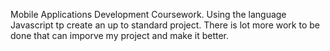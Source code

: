 Mobile Applications Development Coursework. 
Using the language Javascript tp create an up to standard project. 
There is lot more work to be done that can imporve my project and make it better.

